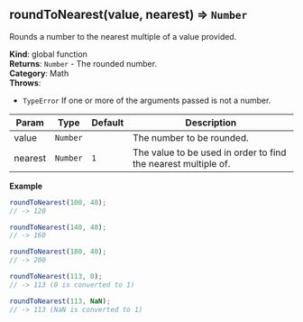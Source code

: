 <a name="roundToNearest"></a>

## roundToNearest(value, nearest) ⇒ <code>Number</code>
Rounds a number to the nearest multiple of a value provided.

**Kind**: global function  
**Returns**: <code>Number</code> - The rounded number.  
**Category**: Math  
**Throws**:

- <code>TypeError</code> If one or more of the arguments passed is not a number.


| Param | Type | Default | Description |
| --- | --- | --- | --- |
| value | <code>Number</code> |  | The number to be rounded. |
| nearest | <code>Number</code> | <code>1</code> | The value to be used in order to find the nearest multiple of. |

**Example**  
```js
roundToNearest(100, 40);
// -> 120

roundToNearest(140, 40);
// -> 160

roundToNearest(180, 40);
// -> 200

roundToNearest(113, 0);
// -> 113 (0 is converted to 1)

roundToNearest(113, NaN);
// -> 113 (NaN is converted to 1)
```
